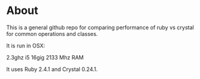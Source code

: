 # About

This is a general github repo for comparing performance of ruby vs crystal for common operations and classes.

It is run in OSX:

2.3ghz i5
16gig 2133 Mhz RAM

It uses Ruby 2.4.1 and Crystal 0.24.1.
